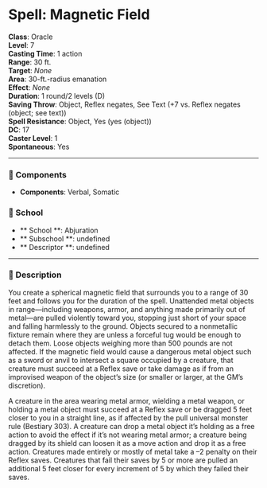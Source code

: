 
# Spell: Magnetic Field
**Class**: Oracle  
**Level**: 7  
**Casting Time**: 1 action  
**Range**: 30 ft.  
**Target**: _None_  
**Area**: 30-ft.-radius emanation  
**Effect**: _None_  
**Duration**: 1 round/2 levels (D)  
**Saving Throw**: Object, Reflex negates, See Text (+7 vs. Reflex negates (object; see text))  
**Spell Resistance**: Object, Yes (yes (object))  
**DC**: 17  
**Caster Level**: 1  
**Spontaneous**: Yes

---

### 🔮 Components
- **Components**: Verbal, Somatic

### 🏫 School
- ** School **: Abjuration
- ** Subschool **: undefined
- ** Descriptor **: undefined
---

### 📜 Description
You create a spherical magnetic field that surrounds you to a range of 30 feet and follows you for the duration of the spell.  Unattended metal objects in range—including weapons, armor, and anything made primarily out of metal—are pulled violently toward you, stopping just short of your space and falling harmlessly to the ground. Objects secured to a nonmetallic fixture remain where they are unless a forceful tug would be enough to detach them. Loose objects weighing more than 500 pounds are not affected. If the magnetic field would cause a dangerous metal object such as a sword or anvil to intersect a square occupied by a creature, that creature must succeed at a Reflex save or take damage as if from an improvised weapon of the object’s size (or smaller or larger, at the GM’s discretion).

A creature in the area wearing metal armor, wielding a metal weapon, or holding a metal object must succeed at a Reflex save or be dragged 5 feet closer to you in a straight line, as if affected by the pull universal monster rule (Bestiary 303). A creature can drop a metal object it’s holding as a free action to avoid the effect if it’s not wearing metal armor; a creature being dragged by its shield can loosen it as a move action and drop it as a free action. Creatures made entirely or mostly of metal take a –2 penalty on their Reflex saves. Creatures that fail their saves by 5 or more are pulled an additional 5 feet closer for every increment of 5 by which they failed their saves.

